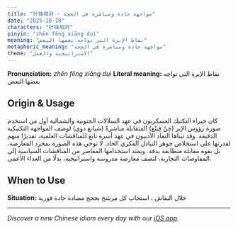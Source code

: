```yaml
---
title: "针锋相对 - مواجهة حادة ومباشرة في الحجة"
date: "2025-10-18"
characters: "针锋相对"
pinyin: "zhēn fēng xiāng duì"
meaning: "نقاط الإبرة التي تواجه بعضها البعض"
metaphoric_meaning: "مواجهة حادة ومباشرة في الحجة"
theme: "الاستراتيجية والعمل"
---
```


**Pronunciation:** *zhēn fēng xiāng duì*
**Literal meaning:** نقاط الإبرة التي تواجه بعضها البعض

## Origin & Usage

كان خبراء التكتيك العسكريون في عهد السلالات الجنوبية والشمالية أول من استخدم صورة رؤوس الإبر (جِنْ فِينْغ) المتقابلة مباشرةً (شيانغ دوي) لوصف المواجهة التكتيكية الدقيقة. وقد تبناها النقاد الأدبيون في عهد أسرة تانغ للمناقشات العلمية، تقديرًا منهم لقدرتها على استخلاص جوهر التبادل الفكري الحاد. لا توحي هذه الصورة بمجرد المعارضة، بل بقوة مقابلة متطابقة بدقة. ويمتد استخدامها المعاصر من المناقشات السياسية إلى المفاوضات التجارية، لتصف معارضة مدروسة واستراتيجية، بدلًا من العداء الأعمى.

## When to Use

**Situation:** خلال النقاش ، استجاب كل مرشح بحجج مضادة حادة فورية

---

*Discover a new Chinese idiom every day with our [iOS app](https://apps.apple.com/us/app/daily-chinese-idioms/id6740611324).*
